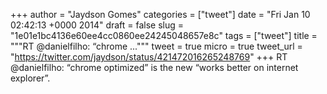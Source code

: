 
+++
author = "Jaydson Gomes"
categories = ["tweet"]
date = "Fri Jan 10 02:42:13 +0000 2014"
draft = false
slug = "1e01e1bc4136e60ee4cc0860ee24245048657e8c"
tags = ["tweet"]
title = """RT @danielfilho: “chrome ..."""
tweet = true
micro = true
tweet_url = "https://twitter.com/jaydson/status/421472016265248769"
+++
RT @danielfilho: “chrome optimized” is the new “works better on internet explorer”.
